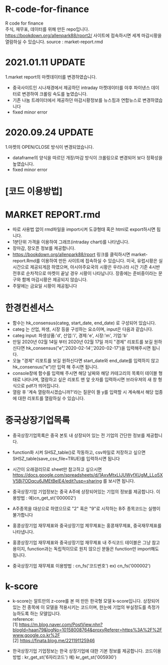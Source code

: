 # R-code-for-finance
R code for finance <br>
주식, 재무표, 데이터를 위해 만든 repo입니다. <br>
https://bookdown.org/allenpark88/rport2/ 사이트에 접속하시면 세계 마감시황을 열람하실 수 있습니다. source : market-report.rmd <br>

# 2021.01.11 UPDATE
1.market report의 마켓데이터를 변경하였습니다.
- 중국사이트인 시나재경에서 제공하던 intraday 마켓데이터를 야후 파이낸스 데이터로 변경하여 크롤링 속도를 높였습니다. <br>
- 기존 나눔 트레이더에서 제공하던 마감시황정보를 뉴스핌과 연합뉴스로 변경하였습니다 <br>
- fixed minor error

# 2020.09.24 UPDATE
1.마켓의 OPEN/CLOSE 방식이 변경되었습니다.
- dataframe의 양식을 따르던 개장/마감 방식이 크롤링으로 변경되어 보다 정확성을 높였습니다. <br>
- fixed minor error

# [코드 이용방법]
# MARKET REPORT.rmd
- 따로 사용법 없이 rmd파일을 import시켜 도큐형태 혹은 html로 export하시면 됩니다. <br>
- 1분단위 가격을 이용하여 그래프(intraday chart)를 나타냅니다. <br>
- 장마감, 장오픈 정보를 제공합니다. <br>
- https://bookdown.org/allenpark88/rport  링크를 클릭하시면 market-report.Rmd를 이용하여 만든 사이트에 접속하실 수 있습니다. 미국, 유럽시황은 실시간으로 제공되게끔 하였으며, 아시아주요국의 시황은 우리나라 시간 기준 4시반 전후로 순차적으로 마켓이 끝날 경우 시황이 나타납니다. 장중에는 준비중이라는 문구와 함께 마감시황은 제공되지 않습니다. <br>
- 주말에는 금요일 시황이 제공됩니다 <br>

# 한경컨센서스
- 함수는 hk_consensus(categ, start_date, end_date) 로 구성되어 있습니다. <br>
- categ 는 산업, 파생, 시장 등을 구성하는 요소이며, input은 다음과 같습니다. <br>
- categ input: 파생상품:'d', 산업:'i', 경제:'e', 시장:'m', 기업:'b'  <br>
- 만일 2020년 02월 14일 부터 2020년 02월 17일 까지 "경제" 리포트를 보길 원하신다면 hk_consensus("e",'2020-02-14','2020-02-17')을 입력해주시면 됩니다. <br>
- 오늘 "경제" 리포트를 보길 원하신다면 start_date와 end_date를 입력하지 않고 hk_consensus("e")만 입력 해 주시면 됩니다. <br>
- console창에 함수를 입력해 주시면 해당 날짜와 해당 카테고리의 목록이 테이블 형태로 나타나며, 열람하고 싶은 리포트 맨 앞 숫자를 입력하시면 브라우져의 새 창 형식으로 pdf가 띄어집니다. <br>
- 열람 후 '계속 열람하시겠습니까?'라는 질문이 뜰 y를 입력할 시 계속해서 해당 업종에 대한 리포트를 열람하실 수 있습니다. <br>


# 중국상장기업목록
- 중국상장기업목록은 중국 본토 내 상장되어 있는 전 기업의 간단한 정보를 제공합니다. <br>
- function화 시켜 SHSZ_table()로 작동하고, csv파일로 저장하고 싶으면 SHSZ_table(save_csv_file=TRUE)를 입력하시면 됩니다 <br>
- 시간이 오래걸리므로 sheet만 참고하고 싶으시면 https://docs.google.com/spreadsheets/d/1AxvMtxLIJUWyfXUgM_LLo5XV5Bj7ODqcu6JMEtBelE4/edit?usp=sharing 를 보시면 됩니다.

- 중국상장기업 기업정보는 중국 A주에 상장되어있는 기업의 정보를 제공합니다. 이용방법 : 예)cn_get_st('000002') <br>
- A주종목을 대상으로 하였으므로 "2" 혹은 "9"로 시작하는 B주 종목코드는 실행이 불가합니다 <br>
- 홍콩상장기업 재무제표와 중국상장기업 제무제표는 홍콩재무제표, 중국재무제표를 나타냅니다. <br>

- 홍콩상장기업 재무제표와 중국상장기업 재무제표 내 주식코드 테이블은 그냥 참고용이지, function과는 독립적이므로 원치 않으신 분들은 function만 import해도 됩니다. <br>

- 중국상장기업 재무제표 이용방법 : cn_fs('코드번호') ex) cn_fs('000002') <br>

# k-score
- k-score는 알트만의 z-core를 본 떠 만든 한국형 모델 k-score입니다. 상장되어 있는 전 종목에 이 모델을 적용시키는 코드이며, 한눈에 기업의 부실정도를 측정가능하도록 하는 모델입니다.<br>
reference: <br>
[1] https://m.blog.naver.com/PostView.nhn?blogId=haan79&logNo=10158008764&proxyReferer=https%3A%2F%2Fwww.google.co.kr%2F<br>
[2] https://finata.blog.me/221191125946

- 한국상장기업 기업정보는 한국 상장기업에 대한 기본 정보를 제공합니다. 코드이용방법 : kr_get_st('6자리코드') 예) kr_get_st('005930')<br>

